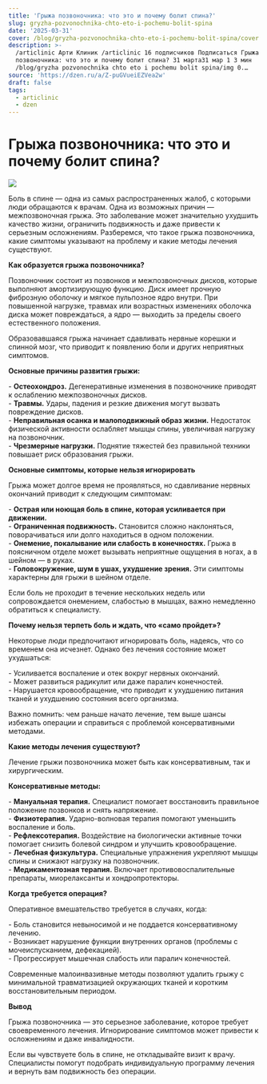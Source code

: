 ```yaml
---
title: 'Грыжа позвоночника: что это и почему болит спина?'
slug: gryzha-pozvonochnika-chto-eto-i-pochemu-bolit-spina
date: '2025-03-31'
cover: /blog/gryzha-pozvonochnika-chto-eto-i-pochemu-bolit-spina/cover.jpg
description: >-
  /articlinic Арти Клиник /articlinic 16 подписчиков Подписаться Грыжа
  позвоночника: что это и почему болит спина? 31 марта31 мар 1 3 мин
  /blog/gryzha pozvonochnika chto eto i pochemu bolit spina/img 0.…
source: 'https://dzen.ru/a/Z-puGVueiEZVea2w'
draft: false
tags:
  - articlinic
  - dzen
---
```


# Грыжа позвоночника: что это и почему болит спина?

![](/blog/gryzha-pozvonochnika-chto-eto-i-pochemu-bolit-spina/img-0.jpg)

Боль в спине — одна из самых распространенных жалоб, с которыми люди обращаются к врачам. Одна из возможных причин — межпозвоночная грыжа. Это заболевание может значительно ухудшить качество жизни, ограничить подвижность и даже привести к серьезным осложнениям. Разберемся, что такое грыжа позвоночника, какие симптомы указывают на проблему и какие методы лечения существуют.  
  
**Как образуется грыжа позвоночника?**  
  
Позвоночник состоит из позвонков и межпозвоночных дисков, которые выполняют амортизирующую функцию. Диск имеет прочную фиброзную оболочку и мягкое пульпозное ядро внутри. При повышенной нагрузке, травмах или возрастных изменениях оболочка диска может повреждаться, а ядро — выходить за пределы своего естественного положения.  
  
Образовавшаяся грыжа начинает сдавливать нервные корешки и спинной мозг, что приводит к появлению боли и других неприятных симптомов.  
  
**Основные причины развития грыжи:**  
  
\- **Остеохондроз.** Дегенеративные изменения в позвоночнике приводят к ослаблению межпозвоночных дисков.  
\- **Травмы.** Удары, падения и резкие движения могут вызвать повреждение дисков.  
\- **Неправильная осанка и малоподвижный образ жизни.** Недостаток физической активности ослабляет мышцы спины, увеличивая нагрузку на позвоночник.  
\- **Чрезмерные нагрузки.** Поднятие тяжестей без правильной техники повышает риск образования грыжи.  
  
**Основные симптомы, которые нельзя игнорировать**  
  
Грыжа может долгое время не проявляться, но сдавливание нервных окончаний приводит к следующим симптомам:  
  
\- **Острая или ноющая боль в спине, которая усиливается при движении.**  
\- **Ограниченная подвижность.** Становится сложно наклоняться, поворачиваться или долго находиться в одном положении.  
\- **Онемение, покалывание или слабость в конечностях.** Грыжа в поясничном отделе может вызывать неприятные ощущения в ногах, а в шейном — в руках.  
\- **Головокружение, шум в ушах, ухудшение зрения.** Эти симптомы характерны для грыжи в шейном отделе.  
  
Если боль не проходит в течение нескольких недель или сопровождается онемением, слабостью в мышцах, важно немедленно обратиться к специалисту.  
  
**Почему нельзя терпеть боль и ждать, что «само пройдет»?**  
  
Некоторые люди предпочитают игнорировать боль, надеясь, что со временем она исчезнет. Однако без лечения состояние может ухудшаться:  
  
\- Усиливается воспаление и отек вокруг нервных окончаний.  
\- Может развиться радикулит или даже паралич конечностей.  
\- Нарушается кровообращение, что приводит к ухудшению питания тканей и ухудшению состояния всего организма.  
  
Важно помнить: чем раньше начато лечение, тем выше шансы избежать операции и справиться с проблемой консервативными методами.  
  
**Какие методы лечения существуют?**  
  
Лечение грыжи позвоночника может быть как консервативным, так и хирургическим.  
  
**Консервативные методы:**  
  
\- **Мануальная терапия.** Специалист помогает восстановить правильное положение позвонков и снять напряжение.  
\- **Физиотерапия.** Ударно-волновая терапия помогают уменьшить воспаление и боль.  
\- **Рефлексотерапия.** Воздействие на биологически активные точки помогает снизить болевой синдром и улучшить кровообращение.  
\- **Лечебная физкультура.** Специальные упражнения укрепляют мышцы спины и снижают нагрузку на позвоночник.  
\- **Медикаментозная терапия.** Включает противовоспалительные препараты, миорелаксанты и хондропротекторы.  
  
**Когда требуется операция?**  
  
Оперативное вмешательство требуется в случаях, когда:  
  
\- Боль становится невыносимой и не поддается консервативному лечению.  
\- Возникает нарушение функции внутренних органов (проблемы с мочеиспусканием, дефекацией).  
\- Прогрессирует мышечная слабость или паралич конечностей.  
  
Современные малоинвазивные методы позволяют удалить грыжу с минимальной травматизацией окружающих тканей и коротким восстановительным периодом.  
  
**Вывод**  
  
Грыжа позвоночника — это серьезное заболевание, которое требует своевременного лечения. Игнорирование симптомов может привести к осложнениям и даже инвалидности.

Если вы чувствуете боль в спине, не откладывайте визит к врачу. Специалисты помогут подобрать индивидуальную программу лечения и вернуть вам подвижность без операции.